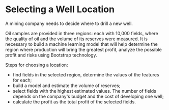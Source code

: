 # Selecting a Well Location
A mining company needs to decide where to drill a new well.

Oil samples are provided in three regions: each with 10,000 fields, where the quality of oil and the volume of its reserves were measured. It is necessary to build a machine learning model that will help determine the region where production will bring the greatest profit, analyze the possible profit and risks using Bootstrap technology.

Steps for choosing a location:
- find fields in the selected region, determine the values ​​of the features for each;
- build a model and estimate the volume of reserves;
- select fields with the highest estimated values. The number of fields depends on the company's budget and the cost of developing one well;
- calculate the profit as the total profit of the selected fields.
